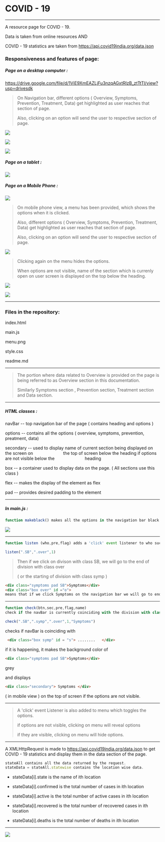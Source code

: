 # COVID - 19

---

A resource page for COVID - 19.

Data is taken from online resources AND 

COVID - 19 statistics are taken from https://api.covid19india.org/data.json

### Responsiveness and features of page:

##### Page on a desktop computer :



https://drive.google.com/file/d/1ViE9XmEAZLjFu3nzqAGxtRIzB_ztTtTl/view?usp=drivesdk



> On Navigation bar, different options ( Overview, Symptoms, Prevention, Treatment, Data) get highlighted as user reaches that section of page.
> 
> Also, clicking on an option will send the user to respective section of page.

![](C:\Users\asus\Desktop\high.PNG)



![](https://drive.google.com/file/d/1ViE9XmEAZLjFu3nzqAGxtRIzB_ztTtTl/view?usp=drivesdk)

![](https://drive.google.com/file/d/1ViE9XmEAZLjFu3nzqAGxtRIzB_ztTtTl/view?usp=drivesdk)

##### Page on a tablet :

![](C:\Users\asus\Desktop\tab.PNG)

##### Page on a Mobile Phone :

![](C:\Users\asus\Desktop\mob.PNG)

> On mobile phone view, a menu has been provided, which shows the options when it is clicked.
> 
> Also, different options ( Overview, Symptoms, Prevention, Treatment, Data) get highlighted as user reaches that section of page.
> 
> Also, clicking on an option will send the user to respective section of page.

![](C:\Users\asus\Desktop\mcli.PNG)

> Clicking again on the menu hides the options.
> 
> When options are not visible, name of the section which is currenly open on user screen is displayed on the top below the heading.

![](C:\Users\asus\Desktop\secname.PNG)

![](C:\Users\asus\Desktop\pre.PNG)

---

### Files in the repository:

index.html 

main.js 

menu.png

style.css

readme.md

---

> The portion where data related to Overview is provided on the page is being referred to as Overview section in this documentation.
> 
> Similarly Symptoms section , Prevention section, Treatment section and Data section.

---

##### HTML classes :

navBar  --  top navigation bar of the page ( contains heading and options )

options  --  contains all the options ( overview, symptoms, prevention, preatment, data)

secondary  --  used to display name of current section being displayed on the screen on                         the top of screen below the heading if options are not visible below the                         heading

box  --  a container used to display data on the page. ( All sections use this class )

flex  --  makes the display of the element as flex

pad  --  provides desired padding to the element

---

##### In main.js :

```js
function makeblack() makes all the options in the navigation bar black.
```

![](C:\Users\asus\Desktop\bla.PNG)

---

```js
function listen (who,pre,flag) adds a 'click' event listener to who such that it sends the user to end of pre on page when flag == 1, else it sends the user to starting of the page.
```

```js
listen(".SB",".over",1)
```

> Then if we click on divison with class SB, we will go to the end of division with class over
> 
> ( or the starting of division with class symp )

```html
<div class="symptoms pad SB">Symptoms</div>
<div class="box over" id ="o">
means that if we click Symptoms on the navigation bar we will go to end of the Overview section of the page or the starting of Symptoms section on page.
```

---

```js
function check(btn,sec,pre,flag,name) 
check if the navBar is currently coinciding with the division with class sec, if it is happening it makes the backgroundColor of division with class btn grey and (in mobile view)also displays name on the top of screen if options are not visible.
```

```js
check(".SB",".symp",".over",1,"Symptoms")
```

checks if navBar is coinciding with 

```html
 <div class="box symp" id = "s"> ........   </div>
```

if it is happening, it makes the background color of

```html
<div class="symptoms pad SB">Symptoms</div>
```

grey

and displays

```html
<div class="secondary"> Symptoms </div>
```

( in mobile view ) on the top of screen if the options are not visible.

---

> A 'click' event Listener is also added to menu which toggles the options.
> 
> if options are not visible, clicking on menu will reveal options
> 
> if they are visible, clicking on menu will hide options.

---

A XMLHttpRequest is made to https://api.covid19india.org/data.json to get COVID - 19 statistics and display them in the data section of the page.

```js
stateAll contains all the data returned by the request.
stateData = stateAll.statewise contains the location wise data.
```

- stateData[i].state is the name of ith location

- stateData[i].confirmed is the total number of cases in ith location

- stateData[i].active is the total number of active cases in ith location

- stateData[i].recovered is the total number of recovered cases in ith location

- stateData[i].deaths is the total number of deaths in ith location

---

![](![](desk.png))


